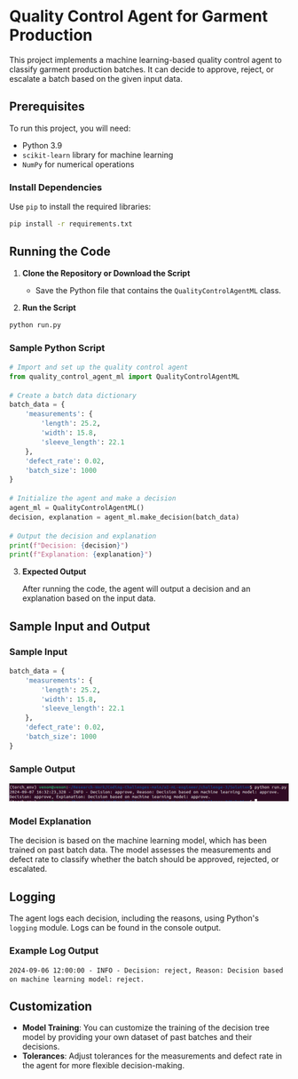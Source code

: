 # Quality Control Agent for Garment Production

This project implements a machine learning-based quality control agent to classify garment production batches. It can decide to approve, reject, or escalate a batch based on the given input data.

## Prerequisites

To run this project, you will need:
- Python 3.9
- `scikit-learn` library for machine learning
- `NumPy` for numerical operations

### Install Dependencies

Use `pip` to install the required libraries:

```bash
pip install -r requirements.txt
```

## Running the Code

1. **Clone the Repository or Download the Script**
   - Save the Python file that contains the `QualityControlAgentML` class.
   
2. **Run the Script**

```bash
python run.py
```
### Sample Python Script

```python
# Import and set up the quality control agent
from quality_control_agent_ml import QualityControlAgentML

# Create a batch data dictionary
batch_data = {
    'measurements': {
        'length': 25.2,
        'width': 15.8,
        'sleeve_length': 22.1
    },
    'defect_rate': 0.02,
    'batch_size': 1000
}

# Initialize the agent and make a decision
agent_ml = QualityControlAgentML()
decision, explanation = agent_ml.make_decision(batch_data)

# Output the decision and explanation
print(f"Decision: {decision}")
print(f"Explanation: {explanation}")
```

3. **Expected Output**

   After running the code, the agent will output a decision and an explanation based on the input data.

## Sample Input and Output

### Sample Input

```python
batch_data = {
    'measurements': {
        'length': 25.2,
        'width': 15.8,
        'sleeve_length': 22.1
    },
    'defect_rate': 0.02,
    'batch_size': 1000
}
```

### Sample Output

![My image](output.png)

### Model Explanation

The decision is based on the machine learning model, which has been trained on past batch data. The model assesses the measurements and defect rate to classify whether the batch should be approved, rejected, or escalated.

## Logging

The agent logs each decision, including the reasons, using Python's `logging` module. Logs can be found in the console output.

### Example Log Output

```
2024-09-06 12:00:00 - INFO - Decision: reject, Reason: Decision based on machine learning model: reject.
```

## Customization

- **Model Training**: You can customize the training of the decision tree model by providing your own dataset of past batches and their decisions.
- **Tolerances**: Adjust tolerances for the measurements and defect rate in the agent for more flexible decision-making.
```

